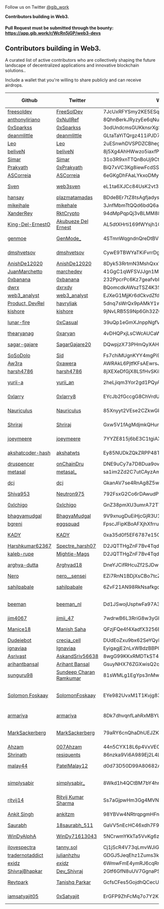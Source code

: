 Follow us on Twitter [@gib_work](https://twitter.com/gib_work)

**Contributors building in Web3.**

#### Pull Request must be submitted through the bounty: https://app.gib.work/r/WcRn5jGP/web3-devs

## **Contributors building in Web3.**

<p>A curated list of active contributors who are collectively shaping the future landscape of decentralized applications and innovative blockchain solutions.. </p> 

<p>Include a wallet that you're willing to share publicly and can receive airdrops.</p>

Github | Twitter | Wallet Address | Languages | Available for Hire 
--- | --- | --- | --- | ---
[freesoldev](https://github.com/FreeSolDev) | [FreeSolDev](https://twitter.com/FreeSolGamesDev) | 7JcUxRFYSmy2KE5ESqewAae2STTLgU5KzyVZo657iFU5 | JS,Rust,html,css | No
[anthonyliriano](https://github.com/anthonyliriano) | [0xNullRef](https://twitter.com/0xNullRef) | 8QhnBerkJRyzyEe6qNudWPEAoGFHvE7V2xTPJxDyNdkh | Rust, Typescript | No
[0xSparkss](https://github.com/0xSparkss) | [0xSparkss](https://twitter.com/0xSparkss) | 3odUndcmsGUKknsrXgS1QRrWCXSgTrs5EgkJWvNuFK1Z | Rust, Typescript | No
[deanmlittle](https://github.com/deanmlittle) | [deanmlittle](https://twitter.com/deanmlittle) | GLtaTaYiTQrgz411iPJD79rsoee59HhEy18rtRdrhEUJ | Rust, Typescript | No
[Leo](https://github.com/L0STE) | [Leo](https://twitter.com/L0STE_) | 2uESnwhDVSPDZCBhegfUxjRNs5vxLh243QpyMGPmda88 | Rust, Typescript | Yes
[beliveN](https://github.com/belivenn) | [beliveN](https://twitter.com/L0STE_) | 8j5Xg4AhHWwzo5iaxfPSvrrAtgwHqCF8VLzjs6rFhEtN | Rust| Yes
[Simar](https://github.com/SimardeepSingh-zsh) | [Simar](https://twitter.com/simar_cloud) | 31o3R9xnTTQnBoUj9CtnN7u1T53pTnXQGh | Python, Javascript, HTML , CSS, Typescript | Yes 
[Prakyath](https://github.com/PrakyathReddy) | [0xPrakyath](https://twitter.com/0xPrakyath) | BiQ7xVC3Kg8iewFcdSShKH7ZLBm6x21kKzKvTrfEPpRd | Rust, Typescript | Yes
[ASCorreia](https://github.com/ASCorreia) | [ASCorreia](https://twitter.com/andrescorreia) | 6eGKgDhFAaLYkxoDMyx2NU4RyrSKfCXdRmqtjT7zodxQ | Rust, Typescript | No
[Sven](https://github.com/robbestad) | [web3sven](https://twitter.com/web3sven) | eL1ta6XJCc84UsK2vt3ZAZsrojs5EHuB5tfqadAhPS7 | Rust, TypeScript, Python, C++, React, Svelte, DevOps | No
[hansay](https://github.com/hansay) | [plazmatamadas](https://twitter.com/plazmatamadas) | BDdeBEr7tZ8tsAgfjadysN6poRpRM1DZGiaQ9LquhJVe | Rust (Anchor), Typescript, React, PHP | Yes  
[mikejhale](https://github.com/mikejhale) | [mikehale](https://twitter.com/mikehale) | 3JnfMbmTtQQd6bdQ6ahNKYKdq4ujgMNbGaQpWZwQYqWh | Rust, Typescript | Yes
[XanderRey](https://github.com/XanderRey) | [RktCrypto](https://twitter.com/RktCrypto) | 94dMpPqpQj3vBLMM88EC69D4SS5EeS972eeNyLvBwfUA | Python, C#, C++ | Yes
[King-Del-ErnestO](https://github.com/King-Del-ErnestO) | [Akubueze Del Ernest](https://twitter.com/AkubuezeErnest) | AL5dtXHrti169fWYsjh1G2yDUUzqkmkFHz5BZvMcqjw9 | Python, Solidity, JS | Yes
[genmoe](https://github.com/genmoe) | [GenMode_](https://x.com/GenMode_) | 4STmnWqgndnQreDtBV4o1SB9FN7zj4CBT4FHLPquj9V7 | C++, Rust (Anchor), Typescript, React, JavaScript, CSS, PHP | No
[dmshvetsov](https://github.com/dmshvetsov) | [dmshvetsov](https://twitter.com/dmshvetsov) | CywE9TBWYaTKiFvrrDgFzJYDBHg9VL2pCEVin2qhSDZM | Typescript, React, Node.js, Rust, Move, UI/UX, Product | Yes
[AnishDe12020](https://github.com/AnishDe12020) | [AnishDe12020](https://twitter.com/AnishDe12020) | 8Dyk53RrtmN3MshQxxWdfTRco9sQJzUHSqkUg8chbe88 | Typescript, Rust (Anchor), Go, React | No
[JuanMarchetto](https://github.com/JuanMarchetto) | [marchedev](https://twitter.com/marchedev) | 41GgC1qWFSVJJgn1M7K34X4bY2bd9WTyy6J4iYpa3YCE | Rust, Typescript | Yes
[0xbanana](https://github.com/echohtp) | [0xbanana](https://twitter.com/0xbanana) | 232PpcrPc6Kz7geafvbRzt5HnHP4kX88yvzUCN69WXQC | Typescript | No
[dwrx](https://github.com/dwrx) | [dxrxdy](https://twitter.com/dxrxdy) | BQomcdkAWszTSZ4K35gcSDh3bSkUZaFvF9k8xdC3n5wB | Rust, Node.js, Typescript, React | No
[web3_analyst](https://github.com/jhuhnke) | [web3_analyst](https://twitter.com/web3_analyst) | EJXeG1MjjKr6dCkvdZfdFr4EtYo7XCciMKh8oynLTQis | Rust, Typescript, React, Python, SQL | Yes
[Product, DevRel](https://github.com/MykolaHavryliak) | [havryliak](https://twitter.com/nick_havryliak) | 5dnq7sWrQx9pAMkY1w2bsvw9F95idS6CS6x66w4bqh8L | Rust, Typescript | No 
[kishore](https://github.com/saikishore222) | [kishore](https://twitter.com/chsk_kishore)  | 9jNvLRB5S9Np6Gh32ZGdq86zTFLkinjSkge6g5TUPkwE | Rust, Typescript,React,Flutter| Yes
[lunar-fire](https://github.com/lunar-fire) | [0xCasual](https://twitter.com/0xCasual) | 39uQp1eGmXJnppNgfVkriQvpzCNjnkSagnWAuRUsQeZs | Python, Golang, Typescript, Rust, React, Svelte | No
[thearyanag](https://github.com/thearyanag) | [0xaryan](https://twitter.com/_0xaryan) | 4vDHQPxjLsCWcAUCaWP8wqLFvv35FTCQZFf31nHCCCkF | Python, Typescript, Rust | Yes
[sagar-gajare](http://github.com/sagargajare/) | [SagarGajare20](https://twitter.com/SagarGajare20) | DQwpjzX73PHmQyXAHswc6bebove82ECRsPFD2wVC6fkb | Python, Rust, Typescript, Javascript, React, Nextjs, CSS | Yes
[SoSoDolo](https://github.com/sosodolo) | [Sid](https://twitter.com/so_so_dolo) | Fs7chiMUgnKYY4mgPi95GovagxSYRYJkmWiFtL5dKCNJ | Typescript, Node, React, SolidJS, GO, UI/UX | Yes
[Aw3ra](https://github.com/aw3ra) | [0xawera](https://twitter.com/0xawera) | AWRAkL6PjtfKFsAEwrsJ7gQoVztThTwj3Uh4tDnLNQhN | Python, Javascript, Typescript, React, Svelte | Yes
[harsh4786](https://github.com/harsh4786)|[harsh4786](https://twitter.com/harsh4786) | 8jXEXeDfGjX8LSfHvSKikCcb87CwnYuyVjZQYotvXmKu | Rust, Python | No
[yurii-a](https://github.com/yurii-a) | [yurii_an](https://twitter.com/yurii_an) | 2heLjiqm3Yor2gd1PQyAUKmnLQbU8wa1VYcAwR2nNZio | Android, Java, Javascript, React Native, Rust, R | Yes
[0xlarry](https://github.com/0xlarry) | [0xlarry8](https://twitter.com/0xlarry8) | EYcJb2fGccgG8ChVrdUzC9Q6RfFEgbVfixCpQ4tctrzT | Rust, NodeJs, Javascript, TypeScript, React, NextJs | Yes
[Nauriculus](https://github.com/nauriculus) | [Nauriculus](https://twitter.com/nauriculus) | 85Xnyyt2VEse2CZkwGkPsLdKBaCJh1JQjBvBRh1YHVNH | Typescript, Javascript, React (Native), Java, NextJs, Node.js| Yes
[Shriraj](https://github.com/shrirajpawar4) | [Shriraj](https://twitter.com/shrirajpawar04) | Gxw5V1fAgMdjmkQHunTNkMhyPPpTmdE9jA6UgomhWUK9 | Typescript, Javascript, Solidity, Python, NextJs, Node.js| Yes
[joeymeere](https://github.com/joeymeere) | [joeymeere](https://twitter.com/joeymeere) | 7YYZE815j6bE3C1tgiAXKWh4FGwUagpxV9oUw6dgE1mU | Rust, Typescript, React, Next.js, Node.js, HTMX, C++, Brainf**k | No
[akshatcoder-hash](https://github.com/akshatcoder-hash) | [akshatwts](https://twitter.com/akshatwts) | Ey85NUDkZQkZRPP48TihWp5CdrnL6rvG2fdpLF8cK2wB | Typescript, Javascript, Rust, NextJs, Python, Node.js| Yes
[druspencer](https://github.com/druspencer) | [onChainDru](https://twitter.com/onchaindru)| DNE9uCy7a7D8Dua9ovNc8ebkAuhAbbpY4usPdhmaexBG | Python, Typescript, Node.js, Rust (Anchor)| No
[metasal](https://github.com/metasal1) | [metasal_](https://twitter.com/metasal_) | sa1im2Zd2C7utCAyzAmUFrPYY26qrNsPbhfNY6BzLQF | Javascript, React, ReactNative, NextJS | Yes
[dcj](https://github.com/danielcolinjames) | [dcj](https://twitter.com/dcwj) | GkanAV7se4RnAg8Z5wP1nJSKYirzyzdLHadBS3uo2qN2 | React, React Native, TypeScript, JavaScript, Next.js, TailwindCSS, Figma | Yes
[Shiva953](https://github.com/Shiva953) | [Neutron975](https://twitter.com/Neutron975) | 792FsxG2Co6rDAwudPCW1bJp8VwkzVThdSGPPZJpswE5 | JS,TS,Python,React,NextJS,NodeJS,Express | Yes
[0xIchigo](https://github.com/0xIchigo) | [0xIchigo](https://twitter.com/0xIchigo) | GnZ38pmXU3umrA72TT6MZnJvHrNrtyMFAgA5ivbXeifv | Rust, Anchor, TypeScript, Node.js, Next.js, Svelte, C#, Solidity | No
[bhagyamudgal](https://github.com/bhagyamudgal) | [BhagyaMudgal](https://twitter.com/BhagyaMudgal) | 9V9xnugDuEiHjcGjR3U1D2DhCHhJ8xMJorPXu7s7WqQj | TypeScript, JavaScript, Solidity | No
[bgreni](https://github.com/bgreni) | [eggsquad](https://twitter.com/eggsquad_dev) | FpscJFipKBoAFXjhXfrruWyhsoNFisu8H8kLDdw1k8yH | Rust, C++, Python, Typescript, Golang | Yes
[KADY](https://github.com/kady-z) | [KADY](https://twitter.com/Ayush_K_D) | 0xa35d0f5EF6787e15C34968136680d3d47CdBD3b1 | Typescript, Javascript, Solidity, Python, NextJs, Node.js| No
[Harshkumar62367](https://github.com/Harshkumar62367) | [Spectre_harsh07](https://twitter.com/Spectre_harsh07) | D2JQTTHgZnF7Bv4Tqd77N97UUVbh42F5G3mvjz6Lebxv | Javascript, Solidity, C++, NodeJs, ReactJs | Yes
[kaleb-rupe](https://github.com/kaleb-rupe) | [Mightie-Mags](https://twitter.com/mightie-mags) | D2JQTTHgZnF7Bv4Tqd77N97UUVbh42F5G3mvjz6Lebxv | Javascript, NodeJs, ReactJs | Yes
[arghya-dutta](https://github.com/NemesisLW) | [Arghyad18](https://twitter.com/Arghyad18) | DneYJCifRHcuZf2SJDw9yuLy8wdT5WvT1ZDhGXtYhppV | Javascript,TypeScript,NextJS, NodeJs, React, ReactNative, Solidity, Python | Yes
[Nero](https://github.com/AdwitM) | [nero__sensei](https://twitter.com/nero__sensei) | EZi7RnN1BDjXsCBo7tcZiR3KDJfVx1EovawrXoWNFVRv | Javascript, TypeScript, Solidity, Python | No
[sahilpabale](https://github.com/sahilpabale) | [sahilpabale](https://twitter.com/sahilpabale) | 6ZvF21AN98RkNsafkgoNjq6qz81v9CwfaELLj3HfdbTz | Javascript,TypeScript, Rust,Node.js,Backend,Solana,API,Anchor | Yes
[beeman](https://github.com/beeman) | [beeman_nl](https://twitter.com/beeman_nl) | Dd1JSwojUsptwFa97A3WRZU1SijCWYo9Qa3xLxT8yzb7 | TypeScript, JavaScript, Nest.js, Node.js, Prisma, GraphQL, Docker, Ops, Angular, React, React Native, Rust | No
[jim4067](https://github.com/jim4067) | [jimii_47](https://twitter.com/jimii_47) | 7wdrwB6L3RriG8w3yGkjmpTGLQsRb4XZtjJwKcJ4naYE | Rust, TypeScript, GCP | No
[Manice18](https://github.com/Manice18) | [Manish Saha](https://twitter.com/ManishS79882777) | QFzjFQe4f4XadfX3256B49ifRDjwz3UrzHbGiPeC8vW | NextJS, Typescript, Javascript, NodeJS, Python, Java, Rust | Yes
[Dudeiebot](https://github.com/dudeiebot) | [crecia_cell](https://twitter.com/crecia_cell) | DUdEoZxu9bx62SeYQyHNSqsT7VXCK3G2CgJfCfcRV7fN | Go,TypeScript,Rust, Python | Yes
[ignaviaa](https://github.com/ignaviaa) | [Ignaviaa](https://twitter.com/ignaviaa_01) | EyigagjE2nLxWBdzBBPCxrD6Bc1RGQWMP48ewbgfBjqy | Figma, Javascript, ReactJs, NextJs | Yes
[Asrivast](https://github.com/Asrivast1) | [AskandSriv56638](https://x.com/AskandSriv56638) | 8wgG99KKxRMDTkST4x4hYWqFH7yeWkm2dhvD8MR8gzoB | Java, Python, NodeJs | Yes
[arihantbansal](https://github.com/arihantbansal) | [Arihant Bansal](https://twitter.com/_arihantbansal) | GsuyNHX76ZGXwisQ2qSyP6nNUgx2DxNtCQXESVswzC6F | Typescript, Rust, Python | No
[sunguru98](https://github.com/sunguru98) | [Sundeep Charan Ramkumar](https://twitter.com/SundeepCharan) | 81sWMLg1EgYps3nMwyeSW1JfjKgFqkGYPP85vTnkFzRn | Typescript, Rust, React, JavaScript, Node.js, Next.js | Yes
[Solomon Foskaay](https://github.com/SolomonFoskaay) | [SolomonFoskaay](https://twitter.com/SolomonFoskaay) | EYe982UvxM1T1Kvjg83mzFviWGcgFWtJ5aQSogpQmXGR | Creates Free Web3 Developer Courses on Vanilla Solidity, Solang Solidity, Javascript, TypeScript, NextJS, NodeJs, Reactjs, Web3js, Etherjs, Rust, Cadence | No
[armariya](https://github.com/qapquiz) | [armariya](https://twitter.com/armariya) | 8Dk7dhvqnfLahRxMBYU2Q4v9f7DNY8Se9GYjqjyyiKJZ | Typescript, Javascript, Shell script, Rust, Golang, Svelte | No
[MarkSackerberg](https://github.com/MarkSackerberg) | [MarkSackerberg](https://twitter.com/MarkSackerberg) | 79aRY6cnQhaDhUEJZKTcPDF5q2cuxvZcpZujEBo8AJNs | Metaplex, NFT, Umi, Kinobi, Candy Machine, Typescript, Javascript, Next.js, scripting, Shell | Depends
[Ahzam](https://github.com/AhzamAkhtar) | [007Ahzam](https://twitter.com/007Ahzam) | 44n5CYX18L6p4VxVECE9ZNYrAGB9GKD477b78kPNq5Su | Rust, Typescript , Kotlin, Java | Yes
[Shrinath](https://github.com/ShrinathNR) | [resiquents](https://twitter.com/resiquents) | 86nzka9Vi6A989Ej2L4LXf8zdqvVkistHntq28mbv4gF | Typescript, Rust, Nodejs, Reactjs, Nextjs | Yes
[malay44](http://github.com/malay44) | [PatelMalay12](https://twitter.com/PatelMalay12) | d0d73D50D99A80682A7517862b5739203B82f2f3 | Solidity, Typescript, React, JavaScript, Node.js, Next.js | Yes
[simplysabir](http://github.com/simplysabir) | [simplysabir_](https://twitter.com/simplysabir_) | 8Wkd1h4QCtBM7bY4hmCGRZwuxYwsJA5SEMaLaPREBu5o | Rust, Typescript, JavaScript, Node.js, Next.js, Anchor, Go, Backend, Solana, Nest JS, SQL | Depends
[ritvij14](https://github.com/ritvij14) | [Ritvij Kumar Sharma](https://twitter.com/ritvij14_) | Ss7aGjpwHm3Gg4MVNdXrm5C4GXuMvryCZUayjhPkouc | Typescript, Rust, Solidity, Flutter, Java, Kotlin | No
[Ankit Singh](https://github.com/ankitzm) | [ankitzm](https://twitter.com/ankitzm) | 98YBVw4NRtrqpgmHFnS3pJDLytJgfPvZkPoZHhzJ6U9H | Typescript, Javascript, Reactjs, Nextjs, Nodejs, API, EtherJS, Hardhat | Yes
[Saurabh](https://github.com/saurabhgh18) | [18saurabh_511](https://twitter.com/18saurabh_511) | GaVV5nEcHC46xdh7F9gJVkVB9GanpByGUMYnSQynB6xm | Rust, Python ,DevOps | Yes  
[WinDyAlphA](https://github.com/WinDyAlphA) | [WinDy71613043](https://twitter.com/WinDy71613043) | 5NCrwmYKkTa5VvKg6zeN7ywXG3bDjTZPafh9yFu6wgyg | Javascript, Typescript, Python, Nodejs, React | Yes
[ilovespectra](https://github.com/ilovespectra) | [tanny.sol](https://twitter.com/ilovespectra) | Cj1jScR4V73qLmvWJiGiWs9jtcwCXEZsmS5cevWt9jNc | HTML, JS, Python, Rust, Nodejs, React | Yes
[tradernotaddict](https://github.com/tradernotaddict) | [julianhzhu](https://twitter.com/julianhzhu) | GDGJ5JeqEhz1Zums3kQpRM5q1y9nsT6QmbjsbesSyXHH | Typescript, NodeJS, Dart, Rust | No
[exidz](https://github.com/exidz) | [_exidz_](https://twitter.com/_Exidz_) | 6WmwFmE4ymRJ6cqRr3Sugh7onWJvUt8fBfiCwxuEV94M | Typescript, Javascript, Go | Depends
[ShivrajBhapkar](https://github.com/ShivrajBhapkar) | [Dev_Shivraj](https://twitter.com/Dev_Shivraj) | 2Gtf6GfN8uUV7GgnaPSuZyoLV2Y4WmudVKu9mfqLj3qz |  Typescript, Javascript, React, Nextjs, CSS | Yes
[Revtpark](https://github.com/revtpark) | [Tanishq Parkar](https://x.com/@TanishqParkar) | GcfsCFes5GojdhQCecUegb84c7cUfH4hhYTrh9Ljyi94 | Python, TS, HTML/CSS, Rust, MERN, SQL, Mongo | Depends
[iamsatyajit05](https://github.com/iamsatyajit05) | [0xSatyajit](https://twitter.com/0xsatyajit) | ErGFP9ZhFcMq7o7Y2KMSjSVktvvviEMnTVLFbqnZbTpi | JS, TS, ReactJS, NextJs, MongoDB, NodeJS, ExpressJS | Yes